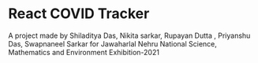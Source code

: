 # React COVID Tracker

A project made by Shiladitya Das, Nikita sarkar, Rupayan Dutta , Priyanshu Das, Swapnaneel Sarkar for Jawaharlal Nehru National Science, Mathematics and Environment Exhibition-2021